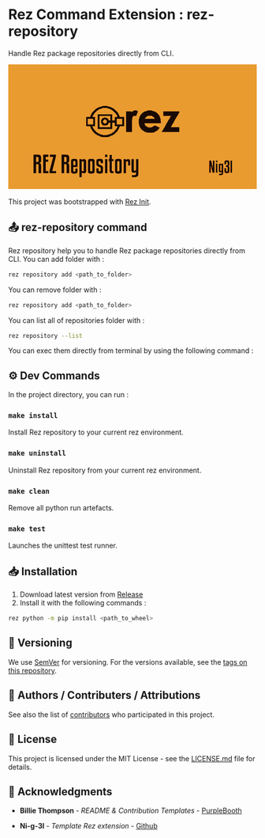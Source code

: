 # Rez Command Extension : rez-repository

Handle Rez package repositories directly from CLI.

![Demo](.media/header.png)

This project was bootstrapped with [Rez Init](https://github.com/Ni-g-3l/rez-init).

## 📤 rez-repository command

Rez repository help you to handle Rez package repositories directly from CLI.
You can add folder with : 

```bash
rez repository add <path_to_folder>
```
You can remove folder with : 

```bash
rez repository add <path_to_folder>
```
You can list all of repositories folder with : 

```bash
rez repository --list
```

You can exec them directly from terminal by using the following command : 
## ⚙️ Dev Commands

In the project directory, you can run :

### `make install`

Install Rez repository to your current rez environment.

### `make uninstall`

Uninstall Rez repository from your current rez environment.

### `make clean`

Remove all python run artefacts.

### `make test`

Launches the unittest test runner.

## 📥 Installation

1. Download latest version from [Release](https://github.com/Ni-g-3l/rez-repository/releases)
2. Install it with the following commands :

```bash
rez python -m pip install <path_to_wheel>
```

## 🔢 Versioning

We use [SemVer](http://semver.org/) for versioning. For the versions available, see the [tags on this repository](https://github.com/Ni-g-3l/rez-repository/tags).

## 🤹 Authors / Contributers / Attributions

See also the list of [contributors](https://github.com/Ni-g-3l/rez-repository/contributors) who participated in this project.

## 📃 License

This project is licensed under the MIT License - see the [LICENSE.md](LICENSE) file for details.

## 👏 Acknowledgments

* **Billie Thompson** - *README & Contribution Templates* - [PurpleBooth](https://github.com/PurpleBooth)

* **Ni-g-3l** - *Template Rez extension* - [Github](https://github.com/Ni-g-3l/)

